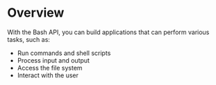 # Overview

With the Bash API, you can build applications that can perform various tasks, such as:

- Run commands and shell scripts
- Process input and output
- Access the file system
- Interact with the user
